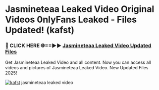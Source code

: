 # Jasmineteaa Leaked Video Original Videos 0nlyFans Leaked - Files Updated! (kafst)

<h3>🔴 CLICK HERE 🌐==►► <a href="https://tinyurl.com/x26r9saj" rel="nofollow">Jasmineteaa Leaked Video Updated Files</a></h3>

Get Jasmineteaa Leaked Video and all content. Now you can access all videos and pictures of Jasmineteaa Leaked Video. New Updated Files 2025!

[![kafst](https://i.imgur.com/LkgZPqh.gif)](https://tinyurl.com/x26r9saj)
jasmineteaa leaked video